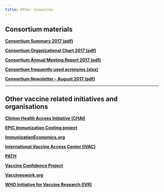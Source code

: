 ```yaml
---   
title: Other resources   
---   
```

## Consortium materials

**[Consortium Summary 2017 (pdf)](/resources/VIMC_consortium_summary_2017.pdf)**

**[Consortium Organizational Chart 2017 (pdf)](/resources/VIMC_orgchart_2017.pdf)**

**[Consortium Annual Meeting Report 2017 (pdf)](/resources/VIMC_consortium_annual_meeting_report_2017.pdf)**    

**[Consortium frequently used acronyms (xlsx)](/resources/VIMC_acronyms_July_2017.xlsx)**      

**[Consortium Newsletter - August 2017 (pdf)](/resources/VIMC_newsletter_August_2017.pdf)**   

---        

## Other vaccine related initiatives and organisations

**[Clinton Health Access Initiative (CHAI)](http://www.clintonhealthaccess.org/program/vaccines/)**      

**[EPIC Immunization Costing project](https://www.hsph.harvard.edu/epic/)**    

**[ImmunizationEconomics.org](http://immunizationeconomics.org/)**   

**[International Vaccine Access Center (IVAC)](http://www.jhsph.edu/research/centers-and-institutes/ivac/)**  

**[PATH](http://www.path.org/)**      

**[Vaccine Confidence Project](http://www.vaccineconfidence.org/)**      

**[Vaccineswork.org](http://www.vaccineswork.org/)**       

**[WHO Initiative for Vaccine Research (IVR)](http://www.who.int/immunization/en/)**      








